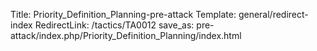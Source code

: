 Title: Priority_Definition_Planning-pre-attack
Template: general/redirect-index
RedirectLink: /tactics/TA0012
save_as: pre-attack/index.php/Priority_Definition_Planning/index.html